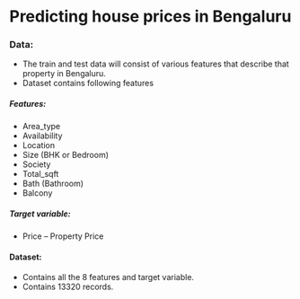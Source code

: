 # Predicting house prices in Bengaluru

### Data:
- The train and test data will consist of various features that describe that property in Bengaluru.
- Dataset contains following features

##### Features:
  - Area_type
  - Availability
  - Location
  - Size (BHK or Bedroom)
  - Society
  - Total_sqft
  - Bath (Bathroom)
  - Balcony

##### Target variable:
  - Price – Property Price

#### Dataset:
- Contains all the 8 features and target variable.
- Contains 13320 records.  
